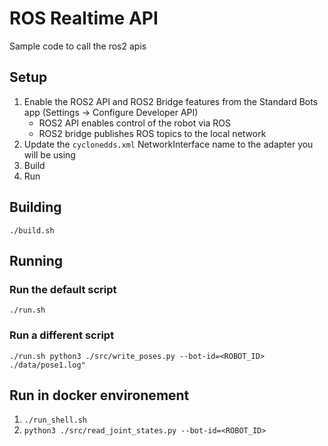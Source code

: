 # ROS Realtime API
Sample code to call the ros2 apis

## Setup

1. Enable the ROS2 API and ROS2 Bridge features from the Standard Bots app (Settings -> Configure Developer API)
   - ROS2 API enables control of the robot via ROS
   - ROS2 bridge publishes ROS topics to the local network
3. Update the `cyclonedds.xml` NetworkInterface name to the adapter you will be using
4. Build
5. Run

## Building

```
./build.sh
```

## Running

### Run the default script

```
./run.sh
```

### Run a different script

```
./run.sh python3 ./src/write_poses.py --bot-id=<ROBOT_ID> ./data/pose1.log"
```

## Run in docker environement

1. `./run_shell.sh`
1. `python3 ./src/read_joint_states.py --bot-id=<ROBOT_ID>`

